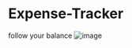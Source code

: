 # Expense-Tracker
follow your balance
![image](https://user-images.githubusercontent.com/44931963/188671943-b2ec7433-ed88-48cf-94c1-2012b1ef24eb.png)

